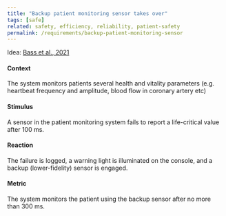 ```yaml
---
title: "Backup patient monitoring sensor takes over"
tags: [safe]
related: safety, efficiency, reliability, patient-safety
permalink: /requirements/backup-patient-monitoring-sensor
---
```


<div class="quality-requirement" markdown="1">

Idea: [Bass et al., 2021](/references/#bass2021software)

#### Context

The system monitors patients several health and vitality parameters (e.g. heartbeat frequency and amplitude, blood flow in coronary artery etc)

#### Stimulus

A sensor in the patient monitoring system fails to report a life-critical value after 100 ms. 

#### Reaction


The failure is logged, a warning light is illuminated on the console, and a backup (lower-fidelity) sensor is engaged. 

#### Metric


The system monitors the patient using the backup sensor after no more than 300 ms.


</div><br>




